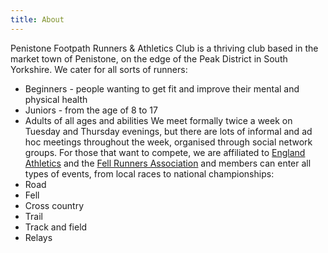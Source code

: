 ```yaml
---
title: About
---
```

Penistone Footpath Runners & Athletics Club is a thriving club based in the market town of Penistone, on the edge of the Peak District in South Yorkshire.
We cater for all sorts of runners:
- Beginners - people wanting to get fit and improve their mental and physical health
- Juniors - from the age of 8 to 17
- Adults of all ages and abilities
We meet formally twice a week on Tuesday and Thursday evenings, but there are lots of informal and ad hoc meetings throughout the week, organised through social network groups.
For those that want to compete, we are affiliated to [England Athletics](https://www.englandathletics.org/clubs-and-facilities/) and the [Fell Runners Association](https://www.fellrunner.org.uk/) and members can enter all types of events, from local races to national championships:
- Road
- Fell
- Cross country
- Trail
- Track and field
- Relays